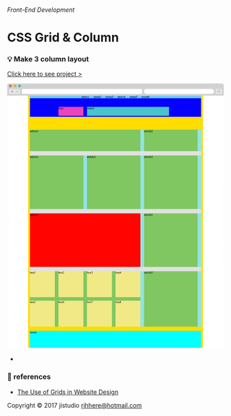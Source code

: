 
###### Front-End Development

# CSS Grid & Column

### :bulb: Make 3 column layout

[Click here to see project >](https://jistudio.github.io/My_CSS_STUDY/11_grid/index.html)

[<img src="/ASSETS/grid.jpg" alt="vertical align">](https://jistudio.github.io/My_CSS_STUDY/11_grid/index.html)

-

### :musical_note: references

- [The Use of Grids in Website Design](http://www.designer-daily.com/the-use-of-grids-in-website-design-6639)



Copyright © 2017 jistudio <rjhhere@hotmail.com> 
